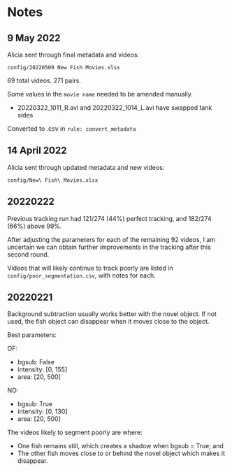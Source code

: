# Notes

## 9 May 2022

Alicia sent through final metadata and videos:

`config/20220509 New Fish Movies.xlsx`

69 total videos. 271 pairs.

Some values in the `movie name` needed to be amended manually.

- 20220322_1011_R.avi and 20220322_1014_L.avi have swapped tank sides


Converted to .csv in `rule: convert_metadata`

## 14 April 2022

Alicia sent through updated metadata and new videos:

`config/New\ Fish\ Movies.xlsx`

## 20220222

Previous tracking run had 121/274 (44%) perfect tracking, and 182/274 (66%) above 99%.

After adjusting the parameters for each of the remaining 92 videos, I am uncertain we can obtain further improvements in the tracking after this second round.

Videos that will likely continue to track poorly are listed in `config/poor_segmentation.csv`, with notes for each.

## 20220221

Background subtraction usually works better with the novel object. If not used, the fish object can disappear when it moves close to the object.

Best parameters:

OF:
* bgsub: False
* intensity: [0, 155]
* area: [20, 500]

NO:
* bgsub: True
* intensity: [0, 130]
* area: [20, 500]

The videos likely to segment poorly are where:
* One fish remains still, which creates a shadow when bgsub = True; and
* The other fish moves close to or behind the novel object which makes it disappear.